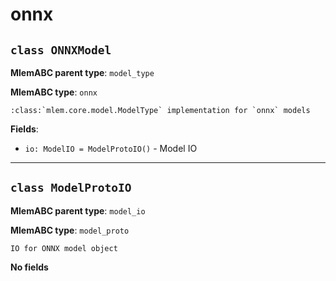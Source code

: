 # onnx

## `class ONNXModel`

**MlemABC parent type**: `model_type`

**MlemABC type**: `onnx`

    :class:`mlem.core.model.ModelType` implementation for `onnx` models

**Fields**:

- `io: ModelIO = ModelProtoIO()` - Model IO

---

## `class ModelProtoIO`

**MlemABC parent type**: `model_io`

**MlemABC type**: `model_proto`

    IO for ONNX model object

**No fields**
